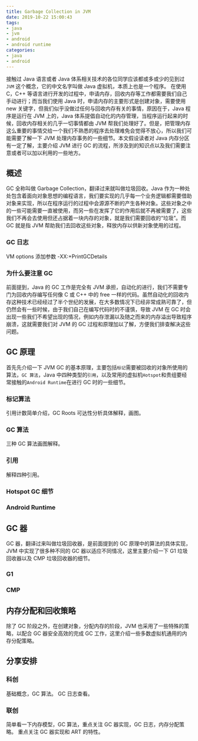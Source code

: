 ```yaml
---
title: Garbage Collection in JVM
date: 2019-10-22 15:00:43
tags:
- java
- jvm
- android
- android runtime
categories:
- java
- android
---
```

接触过 Java 语言或者 Java 体系相关技术的各位同学应该都或多或少的见到过 `JVM` 这个概念，它的中文名字叫做 Java 虚拟机，本质上也是一个程序。 在使用 C，C++ 等语言进行开发的过程中，申请内存，回收内存等工作都需要我们自己手动进行；而当我们使用 Java 时，申请内存的主要形式是创建对象，需要使用 new 关键字，但我们似乎没做过任何与回收内存有关的事情，原因在于，Java 程序是运行在 JVM 上的，Java 体系提倡自动化的内存管理，当程序运行起来的时候，回收内存相关的几乎一切事情都由 JVM 帮我们处理好了。但是，把管理内存这么重要的事情交给一个我们不熟悉的程序去处理难免会觉得不放心，所以我们可能需要了解一下 JVM 处理内存事务的一些细节。本文假设读者对 Java 内存分区有一定了解，主要介绍 JVM 进行 GC 的流程，所涉及到的知识点以及我们需要注意或者可以加以利用的一些地方。
<!--more-->
## 概述
GC 全称叫做 Garbage Collection，翻译过来就叫做垃圾回收。Java 作为一种处处包含着面向对象思想的编程语言，我们要实现的几乎每一个业务逻辑都需要借助对象来实现，所以在程序运行的过程中会源源不断的产生各种对象。这些对象之中的一些可能需要一直被使用，而另一些在发挥了它的作用后就不再被需要了，这些我们不再会去使用但还占据着一块内存的对象，就是我们需要回收的“垃圾”。而 GC 就是指 JVM 帮助我们去回收这些对象，释放内存以供新对象使用的过程。
### GC 日志
VM options 添加参数 -XX:+PrintGCDetails
### 为什么要注意 GC
前面提到，Java 的 GC 工作是完全有 JVM 承担，自动化的进行，我们不需要专门为回收内存编写任何像 C 或 C++ 中的 free 一样的代码。虽然自动化的回收内存这种技术已经经过了半个世纪的发展，在大多数情况下已经非常成熟可靠了，但仍然会有一些时候，由于我们自己在编写代码时的不谨慎，导致 JVM 在 GC 时会出现一些我们不希望出现的情况，例如内存泄漏以及随之而来的内存溢出导致程序崩溃，这就需要我们对 JVM 的 GC 过程和原理加以了解，方便我们排查解决这些问题。
## GC 原理
首先先介绍一下 JVM GC 的基本原理，主要包括`标记`需要被回收的对象所使用的算法，`GC 算法`，Java 中四种类型的`引用`，以及常用的虚拟机`Hotspot`和贵组要经常接触的`Android Runtime`在进行 GC 时的一些细节。
### 标记算法
引用计数简单介绍，GC Roots 可达性分析具体解释，画图。
### GC 算法
三种 GC 算法画图解释。
### 引用
解释四种引用。
### Hotspot GC 细节
### Android Runtime
## GC 器
GC 器，翻译过来叫做垃圾回收器，是前面提到的 GC 原理中的算法的具体实现，JVM 中实现了很多种不同的 GC 器以适应不同情况，这里主要介绍一下 G1 垃圾回收器以及 CMP 垃圾回收器的细节。
### G1
### CMP
## 内存分配和回收策略
除了 GC 阶段之外，在创建对象，分配内存的阶段，JVM 也采用了一些特殊的策略，以配合 GC 器安全高效的完成 GC 工作，这里介绍一些多数虚拟机通用的内存分配策略。




## 分享安排
### 科创
基础概念，GC 算法。 GC 日志查看。
### 联创
简单看一下内存模型，GC 算法，重点关注 GC 器实现，GC 日志，内存分配策略。  重点关注 GC 器实现和 ART 的特性。

